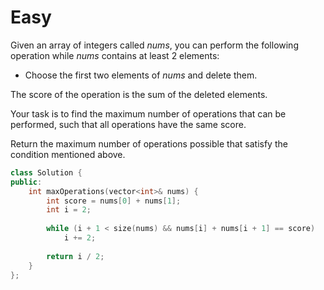 # Easy

Given an array of integers called $nums$, you can perform the following operation while $nums$ contains at least 2 elements:

- Choose the first two elements of $nums$ and delete them.

The score of the operation is the sum of the deleted elements.

Your task is to find the maximum number of operations that can be performed, such that all operations have the same score.

Return the maximum number of operations possible that satisfy the condition mentioned above.

```cpp
class Solution {
public:
    int maxOperations(vector<int>& nums) {
        int score = nums[0] + nums[1];
        int i = 2;
        
        while (i + 1 < size(nums) && nums[i] + nums[i + 1] == score)
            i += 2;
        
        return i / 2;
    }
};
```

